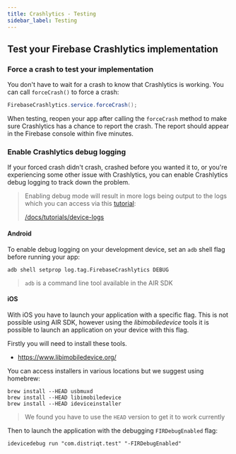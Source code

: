 ```yaml
---
title: Crashlytics - Testing
sidebar_label: Testing
---
```


## Test your Firebase Crashlytics implementation

### Force a crash to test your implementation

You don't have to wait for a crash to know that Crashlytics is working. You can call `forceCrash()` to force a crash:


```actionscript
FirebaseCrashlytics.service.forceCrash();
```

When testing, reopen your app after calling the `forceCrash` method to make sure Crashlytics has a chance to report the crash. The report should appear in the Firebase console within five minutes.



### Enable Crashlytics debug logging

If your forced crash didn't crash, crashed before you wanted it to, or you're experiencing some other issue with Crashlytics, you can enable Crashlytics debug logging to track down the problem.

>
> Enabling debug mode will result in more logs being output to the logs which you can access via this [tutorial](/docs/tutorials/device-logs):
>
> [/docs/tutorials/device-logs](/docs/tutorials/device-logs)
>


#### Android 

To enable debug logging on your development device, set an `adb` shell flag before running your app:

```
adb shell setprop log.tag.FirebaseCrashlytics DEBUG
```

> 
> `adb` is a command line tool available in the AIR SDK 
>


#### iOS 


With iOS you have to launch your application with a specific flag. This is not possible using AIR SDK, however using the *libimobiledevice* tools it is possible to launch an application on your device with this flag.

Firstly you will need to install these tools. 

- https://www.libimobiledevice.org/

You can access installers in various locations but we suggest using homebrew:

```
brew install --HEAD usbmuxd
brew install --HEAD libimobiledevice  
brew install --HEAD ideviceinstaller  
```

> We found you have to use the `HEAD` version to get it to work currently 


Then to launch the application with the debugging `FIRDebugEnabled` flag:

```
idevicedebug run "com.distriqt.test" "-FIRDebugEnabled"
```




